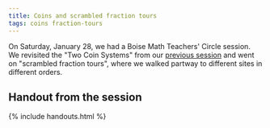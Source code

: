 ```yaml
---
title: Coins and scrambled fraction tours
tags: coins fraction-tours
---
```


On Saturday, January 28, we had a Boise Math Teachers' Circle session. We revisited the "Two Coin Systems" from our <a href="{% post_url bmtc-sessions/2016-10-22-ellipses-coins-fractals %}">previous session</a> and went on "scrambled fraction tours", where we walked partway to different sites in different orders.

## Handout from the session

{% include handouts.html %}
